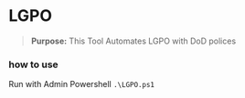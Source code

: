 # LGPO

>**Purpose:** This Tool Automates LGPO with DoD polices

### how to use

Run with Admin Powershell `.\LGPO.ps1`